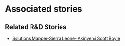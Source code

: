 # Associated stories

<!-- !!DO NOT REMOVE!! start autogenerated hyperlinks -->
## Related R&D Stories
- [Solutions Mapper\-Sierra Leone\- Akinyemi Scott Boyle  ](/RnD-Archive/stories/?doc=SolutionMappers_SLE)
<!-- !!DO NOT REMOVE!! end autogenerated hyperlinks -->